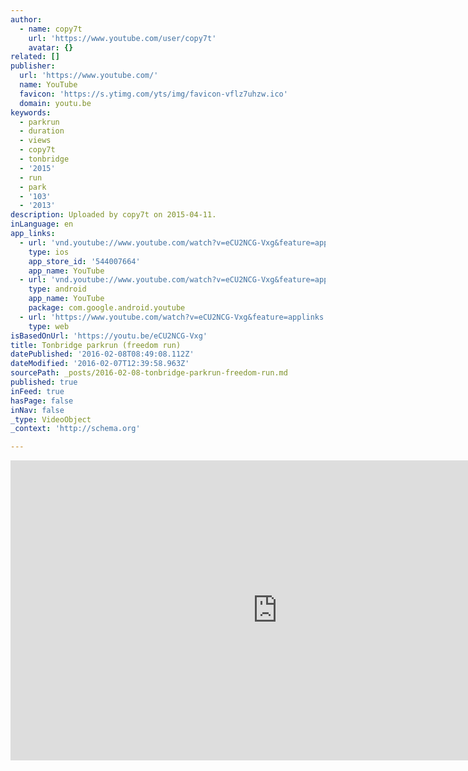 ```yaml
---
author:
  - name: copy7t
    url: 'https://www.youtube.com/user/copy7t'
    avatar: {}
related: []
publisher:
  url: 'https://www.youtube.com/'
  name: YouTube
  favicon: 'https://s.ytimg.com/yts/img/favicon-vflz7uhzw.ico'
  domain: youtu.be
keywords:
  - parkrun
  - duration
  - views
  - copy7t
  - tonbridge
  - '2015'
  - run
  - park
  - '103'
  - '2013'
description: Uploaded by copy7t on 2015-04-11.
inLanguage: en
app_links:
  - url: 'vnd.youtube://www.youtube.com/watch?v=eCU2NCG-Vxg&feature=applinks'
    type: ios
    app_store_id: '544007664'
    app_name: YouTube
  - url: 'vnd.youtube://www.youtube.com/watch?v=eCU2NCG-Vxg&feature=applinks'
    type: android
    app_name: YouTube
    package: com.google.android.youtube
  - url: 'https://www.youtube.com/watch?v=eCU2NCG-Vxg&feature=applinks'
    type: web
isBasedOnUrl: 'https://youtu.be/eCU2NCG-Vxg'
title: Tonbridge parkrun (freedom run)
datePublished: '2016-02-08T08:49:08.112Z'
dateModified: '2016-02-07T12:39:58.963Z'
sourcePath: _posts/2016-02-08-tonbridge-parkrun-freedom-run.md
published: true
inFeed: true
hasPage: false
inNav: false
_type: VideoObject
_context: 'http://schema.org'

---
```

<iframe src="https://cdn.embedly.com/widgets/media.html?src=https%3A%2F%2Fwww.youtube.com%2Fembed%2FeCU2NCG-Vxg%3Ffeature%3Doembed&amp;url=https%3A%2F%2Fwww.youtube.com%2Fwatch%3Fv%3DeCU2NCG-Vxg%26feature%3Dyoutu.be&amp;image=https%3A%2F%2Fi.ytimg.com%2Fvi%2FeCU2NCG-Vxg%2Fhqdefault.jpg&amp;key=b7d04c9b404c499eba89ee7072e1c4f7&amp;type=text%2Fhtml&amp;schema=youtube" width="854" height="480" scrolling="no" frameborder="0" allowfullscreen="allowfullscreen" style=""></iframe>